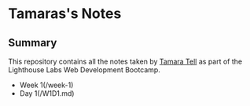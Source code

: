 # Tamaras's Notes

## Summary 
This repository contains all the notes taken by [Tamara Tell](https://github.com/tamaratell) as part of the Lighthouse Labs Web Development Bootcamp. 

* Week 1(/week-1) 
 * Day 1(/W1D1.md)
